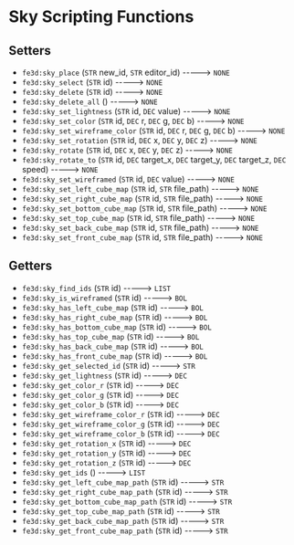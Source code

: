 # Sky Scripting Functions

## Setters

- `fe3d:sky_place` (`STR` new_id, `STR` editor_id) -----> `NONE`
- `fe3d:sky_select` (`STR` id) -----> `NONE`
- `fe3d:sky_delete` (`STR` id) -----> `NONE`
- `fe3d:sky_delete_all` () -----> `NONE`
- `fe3d:sky_set_lightness` (`STR` id, `DEC` value) -----> `NONE`
- `fe3d:sky_set_color` (`STR` id, `DEC` r, `DEC` g, `DEC` b) -----> `NONE`
- `fe3d:sky_set_wireframe_color` (`STR` id, `DEC` r, `DEC` g, `DEC` b) -----> `NONE`
- `fe3d:sky_set_rotation` (`STR` id, `DEC` x, `DEC` y, `DEC` z) -----> `NONE`
- `fe3d:sky_rotate` (`STR` id, `DEC` x, `DEC` y, `DEC` z) -----> `NONE`
- `fe3d:sky_rotate_to` (`STR` id, `DEC` target_x, `DEC` target_y, `DEC` target_z, `DEC` speed) -----> `NONE`
- `fe3d:sky_set_wireframed` (`STR` id, `DEC` value) -----> `NONE`
- `fe3d:sky_set_left_cube_map` (`STR` id, `STR` file_path) -----> `NONE`
- `fe3d:sky_set_right_cube_map` (`STR` id, `STR` file_path) -----> `NONE`
- `fe3d:sky_set_bottom_cube_map` (`STR` id, `STR` file_path) -----> `NONE`
- `fe3d:sky_set_top_cube_map` (`STR` id, `STR` file_path) -----> `NONE`
- `fe3d:sky_set_back_cube_map` (`STR` id, `STR` file_path) -----> `NONE`
- `fe3d:sky_set_front_cube_map` (`STR` id, `STR` file_path) -----> `NONE`

## Getters

- `fe3d:sky_find_ids` (`STR` id) -----> `LIST`
- `fe3d:sky_is_wireframed` (`STR` id) -----> `BOL`
- `fe3d:sky_has_left_cube_map` (`STR` id) -----> `BOL`
- `fe3d:sky_has_right_cube_map` (`STR` id) -----> `BOL`
- `fe3d:sky_has_bottom_cube_map` (`STR` id) -----> `BOL`
- `fe3d:sky_has_top_cube_map` (`STR` id) -----> `BOL`
- `fe3d:sky_has_back_cube_map` (`STR` id) -----> `BOL`
- `fe3d:sky_has_front_cube_map` (`STR` id) -----> `BOL`
- `fe3d:sky_get_selected_id` (`STR` id) -----> `STR`
- `fe3d:sky_get_lightness` (`STR` id) -----> `DEC`
- `fe3d:sky_get_color_r` (`STR` id) -----> `DEC`
- `fe3d:sky_get_color_g` (`STR` id) -----> `DEC`
- `fe3d:sky_get_color_b` (`STR` id) -----> `DEC`
- `fe3d:sky_get_wireframe_color_r` (`STR` id) -----> `DEC`
- `fe3d:sky_get_wireframe_color_g` (`STR` id) -----> `DEC`
- `fe3d:sky_get_wireframe_color_b` (`STR` id) -----> `DEC`
- `fe3d:sky_get_rotation_x` (`STR` id) -----> `DEC`
- `fe3d:sky_get_rotation_y` (`STR` id) -----> `DEC`
- `fe3d:sky_get_rotation_z` (`STR` id) -----> `DEC`
- `fe3d:sky_get_ids` () -----> `LIST`
- `fe3d:sky_get_left_cube_map_path` (`STR` id) -----> `STR`
- `fe3d:sky_get_right_cube_map_path` (`STR` id) -----> `STR`
- `fe3d:sky_get_bottom_cube_map_path` (`STR` id) -----> `STR`
- `fe3d:sky_get_top_cube_map_path` (`STR` id) -----> `STR`
- `fe3d:sky_get_back_cube_map_path` (`STR` id) -----> `STR`
- `fe3d:sky_get_front_cube_map_path` (`STR` id) -----> `STR`
